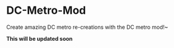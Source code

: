 # DC-Metro-Mod
Create amazing DC metro re-creations with the DC metro mod!~

**This will be updated soon**
